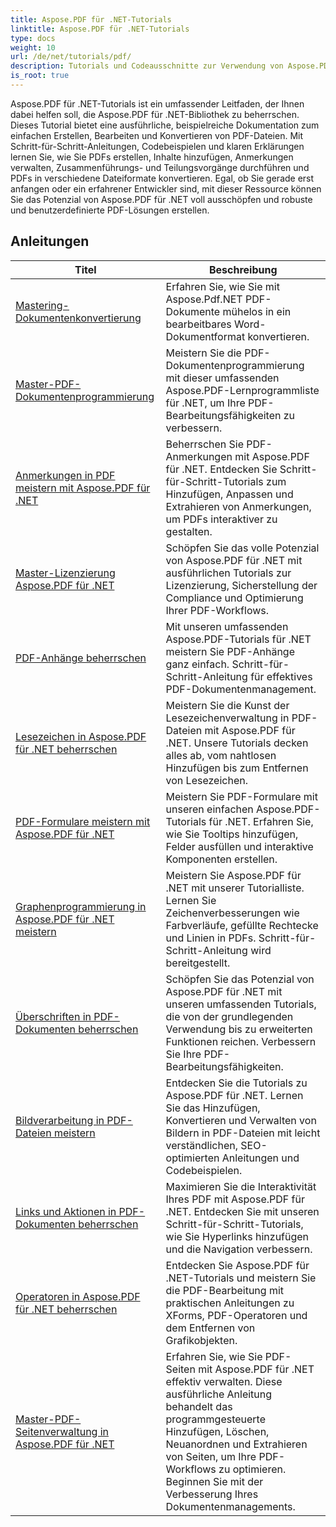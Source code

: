 ```yaml
---
title: Aspose.PDF für .NET-Tutorials
linktitle: Aspose.PDF für .NET-Tutorials
type: docs
weight: 10
url: /de/net/tutorials/pdf/
description: Tutorials und Codeausschnitte zur Verwendung von Aspose.PDF für .NET. Zu den Funktionen gehören Erstellen, Bearbeiten, Konvertieren, Drucken und Funktionen zur PDF-Dokumentenverarbeitung.
is_root: true
---
```


Aspose.PDF für .NET-Tutorials ist ein umfassender Leitfaden, der Ihnen dabei helfen soll, die Aspose.PDF für .NET-Bibliothek zu beherrschen. Dieses Tutorial bietet eine ausführliche, beispielreiche Dokumentation zum einfachen Erstellen, Bearbeiten und Konvertieren von PDF-Dateien. Mit Schritt-für-Schritt-Anleitungen, Codebeispielen und klaren Erklärungen lernen Sie, wie Sie PDFs erstellen, Inhalte hinzufügen, Anmerkungen verwalten, Zusammenführungs- und Teilungsvorgänge durchführen und PDFs in verschiedene Dateiformate konvertieren. Egal, ob Sie gerade erst anfangen oder ein erfahrener Entwickler sind, mit dieser Ressource können Sie das Potenzial von Aspose.PDF für .NET voll ausschöpfen und robuste und benutzerdefinierte PDF-Lösungen erstellen.

## Anleitungen
| Titel | Beschreibung |
| --- | --- | 
| [Mastering-Dokumentenkonvertierung](./mastering-document-conversion/) | Erfahren Sie, wie Sie mit Aspose.Pdf.NET PDF-Dokumente mühelos in ein bearbeitbares Word-Dokumentformat konvertieren. |
| [Master-PDF-Dokumentenprogrammierung](./master-pdf-document-programming/) | Meistern Sie die PDF-Dokumentenprogrammierung mit dieser umfassenden Aspose.PDF-Lernprogrammliste für .NET, um Ihre PDF-Bearbeitungsfähigkeiten zu verbessern. | 
| [Anmerkungen in PDF meistern mit Aspose.PDF für .NET](./mastering-annotations/) | Beherrschen Sie PDF-Anmerkungen mit Aspose.PDF für .NET. Entdecken Sie Schritt-für-Schritt-Tutorials zum Hinzufügen, Anpassen und Extrahieren von Anmerkungen, um PDFs interaktiver zu gestalten. |
| [Master-Lizenzierung Aspose.PDF für .NET](./master-licensing/) | Schöpfen Sie das volle Potenzial von Aspose.PDF für .NET mit ausführlichen Tutorials zur Lizenzierung, Sicherstellung der Compliance und Optimierung Ihrer PDF-Workflows. |
| [PDF-Anhänge beherrschen](./mastering-pdf-attachments/) | Mit unseren umfassenden Aspose.PDF-Tutorials für .NET meistern Sie PDF-Anhänge ganz einfach. Schritt-für-Schritt-Anleitung für effektives PDF-Dokumentenmanagement. |
| [Lesezeichen in Aspose.PDF für .NET beherrschen](./mastering-bookmarks/) | Meistern Sie die Kunst der Lesezeichenverwaltung in PDF-Dateien mit Aspose.PDF für .NET. Unsere Tutorials decken alles ab, vom nahtlosen Hinzufügen bis zum Entfernen von Lesezeichen. |
| [PDF-Formulare meistern mit Aspose.PDF für .NET](./mastering-pdf-forms/) | Meistern Sie PDF-Formulare mit unseren einfachen Aspose.PDF-Tutorials für .NET. Erfahren Sie, wie Sie Tooltips hinzufügen, Felder ausfüllen und interaktive Komponenten erstellen. |
| [Graphenprogrammierung in Aspose.PDF für .NET meistern](./mastering-graph-programming/) | Meistern Sie Aspose.PDF für .NET mit unserer Tutorialliste. Lernen Sie Zeichenverbesserungen wie Farbverläufe, gefüllte Rechtecke und Linien in PDFs. Schritt-für-Schritt-Anleitung wird bereitgestellt. |
| [Überschriften in PDF-Dokumenten beherrschen](./mastering-headings/) | Schöpfen Sie das Potenzial von Aspose.PDF für .NET mit unseren umfassenden Tutorials, die von der grundlegenden Verwendung bis zu erweiterten Funktionen reichen. Verbessern Sie Ihre PDF-Bearbeitungsfähigkeiten. |
| [Bildverarbeitung in PDF-Dateien meistern](./mastering-image-Processing/) | Entdecken Sie die Tutorials zu Aspose.PDF für .NET. Lernen Sie das Hinzufügen, Konvertieren und Verwalten von Bildern in PDF-Dateien mit leicht verständlichen, SEO-optimierten Anleitungen und Codebeispielen. |
| [Links und Aktionen in PDF-Dokumenten beherrschen](./mastering-links-and-actions/) | Maximieren Sie die Interaktivität Ihres PDF mit Aspose.PDF für .NET. Entdecken Sie mit unseren Schritt-für-Schritt-Tutorials, wie Sie Hyperlinks hinzufügen und die Navigation verbessern. |
| [Operatoren in Aspose.PDF für .NET beherrschen](./mastering-operators/) | Entdecken Sie Aspose.PDF für .NET-Tutorials und meistern Sie die PDF-Bearbeitung mit praktischen Anleitungen zu XForms, PDF-Operatoren und dem Entfernen von Grafikobjekten. |
| [Master-PDF-Seitenverwaltung in Aspose.PDF für .NET](./master-pdf-page-management/) | Erfahren Sie, wie Sie PDF-Seiten mit Aspose.PDF für .NET effektiv verwalten. Diese ausführliche Anleitung behandelt das programmgesteuerte Hinzufügen, Löschen, Neuanordnen und Extrahieren von Seiten, um Ihre PDF-Workflows zu optimieren. Beginnen Sie mit der Verbesserung Ihres Dokumentenmanagements. |